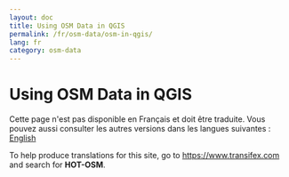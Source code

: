 ```yaml
---
layout: doc
title: Using OSM Data in QGIS
permalink: /fr/osm-data/osm-in-qgis/
lang: fr
category: osm-data
---
```


Using OSM Data in QGIS
=================

Cette page n'est pas disponible en Français et doit être traduite. Vous pouvez aussi consulter les autres versions dans les langues suivantes :  
[English](/fr/osm-data/osm-in-qgis/)

To help produce translations for this site, go to <https://www.transifex.com> and search for **HOT-OSM**.
